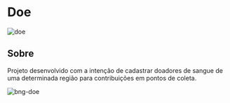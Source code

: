 # Doe

![doe](https://user-images.githubusercontent.com/60331806/87417258-428cfb00-c5a6-11ea-9a5e-45da7875a6f1.png)

## Sobre
Projeto desenvolvido com a intenção de cadastrar doadores de sangue de uma determinada região para contribuições em pontos de coleta. 


![bng-doe](https://user-images.githubusercontent.com/60331806/87417291-4caef980-c5a6-11ea-969f-f84905536ed7.png)
